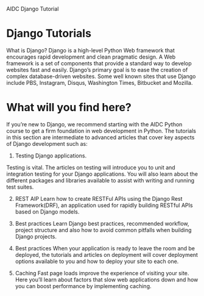 AIDC Django Tutorial

# Django Tutorials
What is Django?
Django is a high-level Python Web framework that encourages rapid development and clean pragmatic design. A Web framework is a set of components that provide a standard way to develop websites fast and easily. Django’s primary goal is to ease the creation of complex database-driven websites. Some well known sites that use Django include PBS, Instagram, Disqus, Washington Times, Bitbucket and Mozilla.

# What will you find here?
If you’re new to Django, we recommend starting with the AIDC Python course to get a firm foundation in web development in Python. The tutorials in this section are intermediate to advanced articles that cover key aspects of Django development such as:

1. Testing Django applications.

Testing is vital. The articles on testing will introduce you to unit and integration testing for your Django applications. You will also learn about the different packages and libraries available to assist with writing and running test suites. 


2. REST AIP
Learn how to create RESTFul APIs using the Django Rest Framework(DRF), an application used for rapidly building RESTful APIs based on Django models.

3. Best practices
Learn Django best practices, recommended workflow, project structure and also how to avoid common pitfalls when building Django projects.

4. Best practices
When your application is ready to leave the room and be deployed, the tutorials and articles on deployment will cover deployment options available to you and how to deploy your site to each one.

5. Caching
Fast page loads improve the experience of visiting your site. Here you’ll learn about factors that slow web applications down and how you can boost performance by implementing caching.
